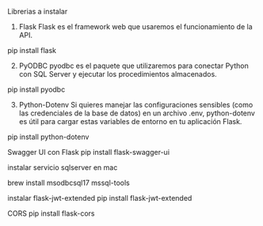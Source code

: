 Librerias a instalar

1. Flask
Flask es el framework web que usaremos el funcionamiento de la API.

pip install flask


2. PyODBC
pyodbc es el paquete que utilizaremos para conectar Python con SQL Server y ejecutar los procedimientos almacenados.

pip install pyodbc

3. Python-Dotenv
Si quieres manejar las configuraciones sensibles (como las credenciales de la base de datos) en un archivo .env, python-dotenv es útil para cargar estas variables de entorno en tu aplicación Flask.

pip install python-dotenv

Swagger UI con Flask
pip install flask-swagger-ui

instalar servicio sqlserver en mac

brew install msodbcsql17 mssql-tools

instalar flask-jwt-extended 
pip install flask-jwt-extended    

CORS
pip install flask-cors
